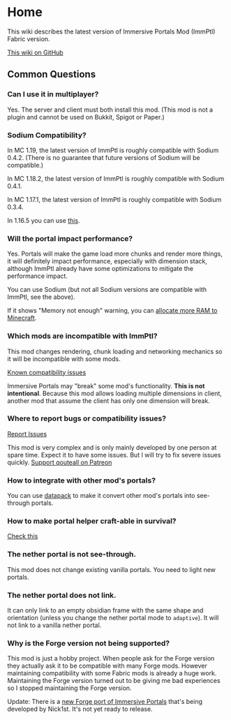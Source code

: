 # Home

This wiki describes the latest version of Immersive Portals Mod (ImmPtl) Fabric version.

[This wiki on GitHub](https://github.com/qouteall/immptl)

## Common Questions

### Can I use it in multiplayer?

Yes. The server and client must both install this mod. (This mod is not a plugin and cannot be used on Bukkit, Spigot or Paper.)

### Sodium Compatibility?

In MC 1.19, the latest version of ImmPtl is roughly compatible with Sodium 0.4.2. (There is no guarantee that future versions of Sodium will be compatible.)

In MC 1.18.2, the latest version of ImmPtl is roughly compatible with Sodium 0.4.1.

In MC 1.17.1, the latest version of ImmPtl is roughly compatible with Sodium 0.3.4.

In 1.16.5 you can use [this](https://github.com/qouteall/sodium-fabric/releases).



### Will the portal impact performance?

Yes. Portals will make the game load more chunks and render more things, it will definitely impact performance, especially with dimension stack, although ImmPtl already have some optimizations to mitigate the performance impact.

You can use Sodium (but not all Sodium versions are compatible with ImmPtl, see the above).

If it shows "Memory not enough" warning, you can [allocate more RAM to Minecraft](https://filmora.wondershare.com/game-recording/how-to-allocate-more-ram-to-minecraft.html).

### Which mods are incompatible with ImmPtl?

This mod changes rendering, chunk loading and networking mechanics so it will be incompatible with some mods.

[Known compatibility issues](https://github.com/qouteall/ImmersivePortalsMod/issues?q=is%3Aissue+is%3Aopen+label%3A%22Mod+Compatibility%22)

Immersive Portals may "break" some mod's functionality. **This is not intentional**. Because this mod allows loading multiple dimensions in client, another mod that assume the client has only one dimension will break.

### Where to report bugs or compatibility issues?

[Report Issues](https://github.com/qouteall/ImmersivePortalsMod/issues)

This mod is very complex and is only mainly developed by one person at spare time. Expect it to have some issues. But I will try to fix severe issues quickly. [Support qouteall on Patreon](https://www.patreon.com/qouteall)

### How to integrate with other mod's portals?

You can use [datapack](./Datapack-Based-Custom-Portal-Generation#convert_vanilla_nether_portaljson-convent-vanilla-nether-portals-into-see-through-portals-if-the-shapes-are-compatible) to make it convert other mod's portals into see-through portals.

### How to make portal helper craft-able in survival?

[Check this](./Portal-Customization#how-to-use-similar-functionality-in-survival-mode)

### The nether portal is not see-through.

This mod does not change existing vanilla portals. You need to light new portals.

### The nether portal does not link.

It can only link to an empty obsidian frame with the same shape and orientation (unless you change the nether portal mode to `adaptive`). It will not link to a vanilla nether portal.

### Why is the Forge version not being supported?

This mod is just a hobby project. When people ask for the Forge version they actually ask it to be compatible with many Forge mods. However maintaining compatibility with some Fabric mods is already a huge work. Maintaining the Forge version turned out to be giving me bad experiences so I stopped maintaining the Forge version. 

Update: There is a [new Forge port of Immersive Portals](https://github.com/iPortalTeam/ImmersivePortalsModForForge) that's being developed by Nick1st. It's not yet ready to release.

